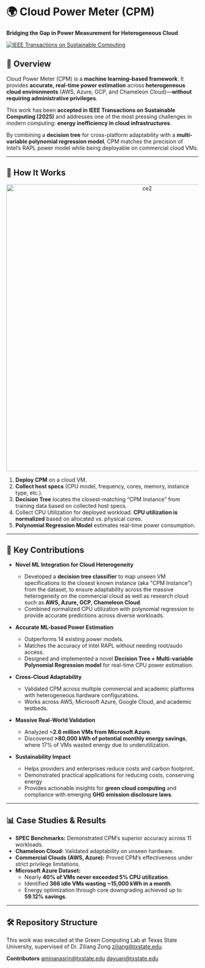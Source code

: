 # 🌍 Cloud Power Meter (CPM)

**Bridging the Gap in Power Measurement for Heterogeneous Cloud**

[![IEEE Transactions on Sustainable Computing](https://img.shields.io/badge/IEEE-Transactions%20on%20Sustainable%20Computing-blue)](https://doi.org/10.1109/TSUSC.2025.3607207)

## 📌 Overview
Cloud Power Meter (CPM) is a **machine learning–based framework**. It provides **accurate, real-time power estimation** across **heterogeneous cloud environments** (AWS, Azure, GCP, and Chameleon Cloud)—**without requiring administrative privileges**.

This work has been **accepted in IEEE Transactions on Sustainable Computing (2025)** and addresses one of the most pressing challenges in modern computing: **energy inefficiency in cloud infrastructures**.  

By combining a **decision tree** for cross-platform adaptability with a **multi-variable polynomial regression model**, CPM matches the precision of Intel’s RAPL power model while being deployable on commercial cloud VMs.

---

## 🔬 How It Works

<p align="center">
<img width="722" height="751" alt="ce2" src="https://github.com/user-attachments/assets/8ed9f4a6-d748-4ca0-81cb-6e21e1dab0b7" alt="CPM"/>

</p>

1. **Deploy CPM** on a cloud VM.  
2. **Collect host specs** (CPU model, frequency, cores, memory, instance type, etc.).  
3. **Decision Tree** locates the closest-matching “CPM Instance” from training data based on collected host specs. 
4. Collect CPU Utilization for deployed workload. **CPU utilization is normalized** based on allocated vs. physical cores.  
5. **Polynomial Regression Model** estimates real-time power consumption.
   
---

## 🚀 Key Contributions
- **Novel ML Integration for Cloud Heterogeneity**  
  - Developed a **decision tree classifier** to map unseen VM specifications to the closest known instance (aka "CPM Instance") from the dataset, to ensure adaptability across the massive heterogeneity on the commercial cloud as well as research cloud such as **AWS, Azure, GCP, Chameleon Cloud**.  
  - Combined normalized CPU utilization with polynomial regression to provide accurate predictions across diverse workloads.
    
- **Accurate ML-based Power Estimation**  
  - Outperforms 14 existing power models.  
  - Matches the accuracy of Intel RAPL without needing root/sudo access.  
  - Designed and implemented a novel **Decision Tree + Multi-variable Polynomial Regression model** for real-time CPU power estimation.  

- **Cross-Cloud Adaptability**
  - Validated CPM across multiple commercial and academic platforms with heterogeneous hardware configurations.  
  - Works across AWS, Microsoft Azure, Google Cloud, and academic testbeds.  

- **Massive Real-World Validation**  
  - Analyzed **~2.6 million VMs from Microsoft Azure**.  
  - Discovered **>80,000 kWh of potential monthly energy savings**, where 17% of VMs wasted energy due to underutilization.  

- **Sustainability Impact**  
  - Helps providers and enterprises reduce costs and carbon footprint.  
  - Demonstrated practical applications for reducing costs, conserving energy
  - Provides actionable insights for **green cloud computing** and compliance with emerging **GHG emission disclosure laws**.

---

## 📊 Case Studies & Results
- **SPEC Benchmarks:** Demonstrated CPM’s superior accuracy across 11 workloads.  
- **Chameleon Cloud:** Validated adaptability on unseen hardware.  
- **Commercial Clouds (AWS, Azure):** Proved CPM’s effectiveness under strict privilege limitations.  
- **Microsoft Azure Dataset:**  
  - Nearly **40% of VMs never exceeded 5% CPU utilization**.  
  - Identified **366 idle VMs wasting ~15,000 kWh in a month**.  
  - Energy optimization through core downgrading achieved up to **59.12% savings**.  

---

## 🛠️ Repository Structure
This work was executed at the Green Computing Lab at Texas State University, supervised of Dr. Ziliang Zong [ziliang@txstate.edu](mailto:ziliang@txstate.edu).

**Contributors**
[aminanasrin@txstate.edu](mailto:aminanasrin@txstate.edu)
[dayuan@txstate.edu](mailto:dayuan@txstate.edu)
